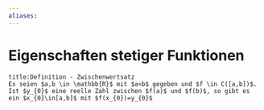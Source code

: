 ```yaml
---
aliases: 
---
```

# Eigenschaften stetiger Funktionen 
```ad-abstract
title:Definition - Zwischenwertsatz
Es seien $a,b \in \mathbb{R}$ mit $a<b$ gegeben und $f \in C([a,b])$. Ist $y_{0}$ eine reelle Zahl zwischen $f(a)$ und $f(b)$, so gibt es ein $x_{0}\in[a,b]$ mit $f(x_{0})=y_{0}$
```